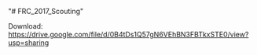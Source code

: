 "# FRC_2017_Scouting"

Download: https://drive.google.com/file/d/0B4tDs1Q57gN6VEhBN3FBTkxSTE0/view?usp=sharing